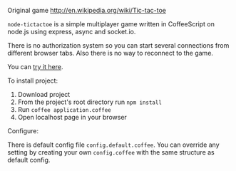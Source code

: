 Original game http://en.wikipedia.org/wiki/Tic-tac-toe

`node-tictactoe` is a simple multiplayer game written in CoffeeScript on node.js using express, async and socket.io.

There is no authorization system so you can start several connections from different browser tabs. Also there is no way to reconnect to the game.

You can [try it here](http://node-tictactoe.herokuapp.com/).

To install project:

1. Download project
2. From the project's root directory run `npm install`
3. Run `coffee application.coffee`
4. Open localhost page in your browser

Configure:

There is default config file `config.default.coffee`.
You can override any setting by creating your own `config.coffee` with the same structure as default config.
